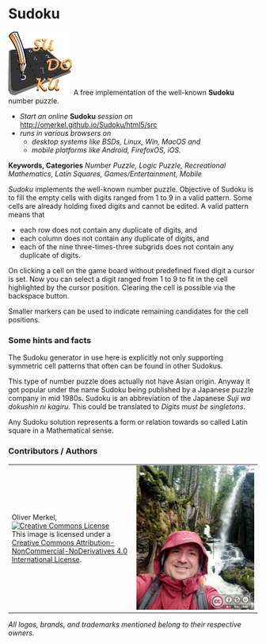 # Sudoku
<img src="html5/src/img/icons/sudoku128.png" /> A free implementation of the well-known <b>Sudoku</b> number puzzle.

* <em>Start an online</em> <b>Sudoku</b> <em>session on</em> http://omerkel.github.io/Sudoku/html5/src
* <em>runs in various browsers on</em>
    * <em>desktop systems like BSDs, Linux, Win, MacOS and</em>
    * <em>mobile platforms like Android, FirefoxOS, iOS.</em>

<b>Keywords, Categories</b> <em>Number Puzzle, Logic Puzzle, Recreational Mathematics,
Latin Squares, Games/Entertainment, Mobile</em>

<p><em>Sudoku</em> implements the well-known number puzzle. Objective
  of Sudoku is to fill the empty cells with digits ranged from 1 to 9
  in a valid pattern. Some cells are already holding fixed digits and
  cannot be edited. A valid pattern means that</p>
<ul>
<li>each row does not contain any duplicate of digits, and</li>
<li>each column does not contain any duplicate of digits, and</li>
<li>each of the nine three-times-three subgrids does not contain any
  duplicate of digits.</li>
</ul>
<p>On clicking a cell on the game board without predefined fixed digit
  a cursor is set. Now you can select a digit ranged from 1 to 9 to
  fit in the cell highlighted by the cursor position. Clearing the cell
  is possible via the backspace button.</p>
<p>Smaller markers can be used to indicate remaining candidates for
  the cell positions.</p>
<h3>Some hints and facts</h3>
<p>The Sudoku generator in use here is explicitly not only supporting
  symmetric cell patterns that often can be found in other Sudokus.</p>
<p>This type of number puzzle does actually not have Asian origin.
  Anyway it got popular under the name Sudoku being published by a
  Japanese puzzle company in mid 1980s. Sudoku is an abbreviation
  of the Japanese <i>Suji wa dokushin ni kagiru</i>. This could be
  translated to <i>Digits must be singletons</i>.</p>
<p>Any Sudoku solution represents a form or relation towards so
  called Latin square in a Mathematical sense.</p>

### Contributors / Authors

<table>
  <tr>
    <td><p>Oliver Merkel,<br /><a rel="license" href="http://creativecommons.org/licenses/by-nc-nd/4.0/"><img alt="Creative Commons License" style="border-width:0" src="http://i.creativecommons.org/l/by-nc-nd/4.0/88x31.png" /></a><br />This image is licensed under a <a rel="license" href="http://creativecommons.org/licenses/by-nc-nd/4.0/">Creative Commons Attribution-NonCommercial-NoDerivatives 4.0 International License</a>.    
    </p>
    </td>
    <td width="50%"><img width="100%" ondragstart="return false;" alt="Oliver Merkel, Creative Commons License, This image is licensed under a Creative Commons Attribution-NonCommercial-NoDerivatives 4.0 International License." src="html5/src/img/oliver-menzenschwand.jpg" /></td>
  </tr>
</table>

_All logos, brands, and trademarks mentioned belong to their respective owners._
